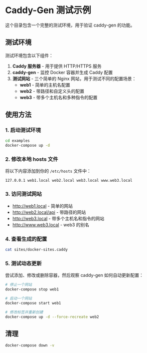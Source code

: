 # Caddy-Gen 测试示例

这个目录包含一个完整的测试环境，用于验证 caddy-gen 的功能。

## 测试环境

测试环境包含以下组件：

1. **Caddy 服务器** - 用于提供 HTTP/HTTPS 服务
2. **caddy-gen** - 监控 Docker 容器并生成 Caddy 配置
3. **测试网站** - 三个简单的 Nginx 网站，用于测试不同的配置场景：
   - **web1** - 简单的主机名配置
   - **web2** - 带路径和自定义头的配置
   - **web3** - 带多个主机名和多种指令的配置

## 使用方法

### 1. 启动测试环境

```bash
cd examples
docker-compose up -d
```

### 2. 修改本地 hosts 文件

将以下内容添加到你的 `/etc/hosts` 文件中：

```
127.0.0.1 web1.local web2.local web3.local www.web3.local
```

### 3. 访问测试网站

- http://web1.local - 简单的网站
- http://web2.local/api - 带路径的网站
- http://web3.local - 带多个主机名和指令的网站
- http://www.web3.local - web3 的别名

### 4. 查看生成的配置

```bash
cat sites/docker-sites.caddy
```

### 5. 测试动态更新

尝试添加、修改或删除容器，然后观察 caddy-gen 如何自动更新配置：

```bash
# 停止一个网站
docker-compose stop web1

# 启动一个网站
docker-compose start web1

# 修改标签并重新创建
docker-compose up -d --force-recreate web2
```

## 清理

```bash
docker-compose down -v
```
